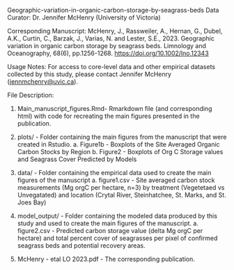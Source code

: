 Geographic-variation-in-organic-carbon-storage-by-seagrass-beds
Data Curator: Dr. Jennifer McHenry (University of Victoria)

Corresponding Manuscript: McHenry, J., Rassweiler, A., Hernan, G., Dubel, A.K., Curtin, C., Barzak, J., Varias, N. and Lester, S.E., 2023. Geographic variation in organic carbon storage by seagrass beds. Limnology and Oceanography, 68(6), pp.1256-1268. https://doi.org/10.1002/lno.12343

Usage Notes:
For access to core-level data and other empirical datasets collected by this study, please contact Jennifer McHenry (jennmchenry@uvic.ca). 

File Description:

1. Main_manuscript_figures.Rmd- Rmarkdown file (and corresponding html) with code for recreating the main figures presented in the publication.

2. plots/ - Folder containing the main figures from the manuscript that were created in Rstudio.
   a. Figure1b - Boxplots of the Site Averaged Organic Carbon Stocks by Region
   b. Figure2 - Boxplots of Org C Storage values and Seagrass Cover Predicted by Models 

4. data/ - Folder containing the empirical data used to create the main figures of the manuscript
   a. figure1.csv - Site averaged carbon stock measurements (Mg orgC per hectare, n=3) by treatment (Vegetetaed vs Unvegatated) and location (Crytal River, Steinhatchee, St. Marks, and St. Joes Bay)
   
6. model_output/ - Folder containing the modeled data produced by this study and used to create the main figures of the manuscript.
   a. figure2.csv - Predicted carbon storage value (delta Mg orgC per hectare) and total percent cover of seagrasses per pixel of confirmed seagrass beds and potential recovery areas.

8. McHenry - etal LO 2023.pdf - The corresponding publication.
